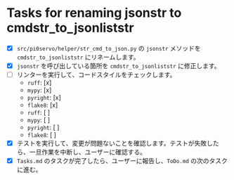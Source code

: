 # Tasks for renaming jsonstr to cmdstr_to_jsonliststr

- [x] `src/pi0servo/helper/str_cmd_to_json.py` の `jsonstr` メソッドを `cmdstr_to_jsonliststr` にリネームします。
- [x] `jsonstr` を呼び出している箇所を `cmdstr_to_jsonliststr` に修正します。
- [ ] リンターを実行して、コードスタイルをチェックします。
  - `ruff`: [x]
  - `mypy`: [x]
  - `pyright`: [x]
  - `flake8`: [x]
  - `ruff`: [ ]
  - `mypy`: [ ]
  - `pyright`: [ ]
  - `flake8`: [ ]
- [x] テストを実行して、変更が問題ないことを確認します。テストが失敗したら、一旦作業を中断し、ユーザーに確認する。
- [x] `Tasks.md` のタスクが完了したら、ユーザーに報告し、`ToDo.md` の次のタスクに進む。

